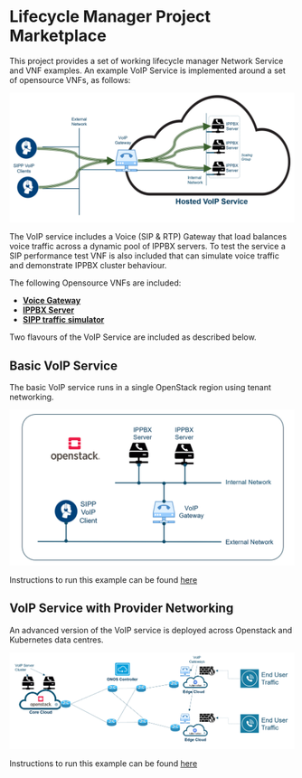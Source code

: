 # Lifecycle Manager Project Marketplace

This project provides a set of working lifecycle manager Network Service and VNF examples. An example VoIP Service is implemented around a set of opensource VNFs, as follows: 

![VoIP Service](/docs/images/voip-service-intro.PNG)

The VoIP service includes a Voice (SIP & RTP) Gateway that load balances voice traffic across a dynamic pool of IPPBX servers. To test the service a SIP performance test VNF is also included that can simulate voice traffic and demonstrate IPPBX cluster behaviour. 

The following Opensource VNFs are included:
* [**Voice Gateway**](/vnfs/voip-gateway/Readme.md)
* [**IPPBX Server**](/vnfs/ip-pbx/Readme.md)
* [**SIPP traffic simulator**](/vnfs/sip-performance/Readme.md)

Two flavours of the VoIP Service are included as described below.

## Basic VoIP Service 

The basic VoIP service runs in a single OpenStack region using tenant networking. 

![VoIP Service](/docs/images/basic-voip.PNG)

Instructions to run this example can be found [here](/docs/install-jumphost.md)

## VoIP Service with Provider Networking

An advanced version of the VoIP service is deployed across Openstack and Kubernetes data centres.

![VoIP Service](/docs/images/provider-voip.PNG)

Instructions to run this example can be found [here](/docs/install-provider.md)





